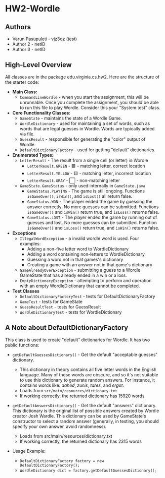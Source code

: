 # HW2-Wordle

## Authors

* Varun Pasupuleti - vjz3qz (test)
* Author 2 - netID
* Author 3 - netID


## High-Level Overview
All classes are in the package edu.virginia.cs.hw2. Here are the structure of the starter code:
* **Main Class:** 
  * `CommandLineWordle` - when you start the assignment, this will be unrunnable. Once you complete the assignment, you should be able to run this file to play Wordle. Consider this your "System test" class.
* **Core Functionality Classes:**
  * `GameState` - maintains the state of a Wordle Game.
  * `WordleDictionary` - used for maintaining a set of words, such as words that are legal guesses in Wordle. Words are typically added via file.
  * `GuessResult` - responsible for generating the "color" output of Wordle.  
  * `DefaultDictionaryFactory` - used for getting "default" dictionaries.
* **Enumerated Types:**
  * `LetterResult` - The result from a single cell (or letter) in Wordle
    * `LetterResult.GREEN` - 🟩 - matching letter, correct location
    * `LetterResult.YELLOW` - 🟨 - matching letter, incorrect location
    * `LetterResult.GRAY` - ⬜ - non-matching letter
  * `GameState.GameStatus` - only used internally in `GameState.java`
    * `GameStatus.PLAYING` - The game is still ongoing. Functions `isGameOver()`, `isWin()`, and `isLost()` all return false.
    * `GameStatus.WON` - The player ended the game by guessing the answer correctly. No more guesses can be submitted. Functions `isGameOver()` and `isWin()` return true, and `isLoss()` returns false.
    * `GameStatus.LOST` - The player ended the game by running out of guesses and lost. No more guesses can be submitted. Function `isGameOver()` and `isLoss()` return true, and `isWin()` returns false.
* **Exceptions**
  * `IllegalWordException` - a invalid wordle word is used. Four examples:
    * Adding a non-five letter word to WordleDictionary
    * Adding a word containing non-letters to WordleDictionary
    * Guessing a word not in that games's dictionary
    * Creating a game with an answer not in that game's dictionary
  * `GameAlreadyOverException` - submitting a guess to a Wordle GameState that has already ended in a win or a loss.
  * `EmptyDictionaryException` - attempting to perform and operation with an empty WordleDictionary that cannot be completed.
* **Test Classes**
  * `DefaultDictionaryFactoryTest` - tests for DefaultDictionaryFactory
  * `GameTest` - tests for GameState
  * `GuessResultTest` - tests for GuessResult
  * `WordleDictionaryTest` - tests for WordleDictionary

## A Note about DefaultDictionaryFactory
This class is used to create "default" dictionaries for Wordle. It has two public functions:
* `getDefaultGuessesDictionary()` - Get the default "acceptable guesses" dictionary. 
  * This dictionary in theory contains all five letter words in the English language. Many of these words are obscure, and so it's not suitable to use this dictionary to generate random answers. For instance, it contains words like: _aahed_, _zunis_, _tares_, and _ergot_.
  * Loads from `src/main/resources/dictionary.txt`
  * If working correctly, the returned dictionary has 15920 words
* `getDefaultAnswersDictionary()` - Get the default "answers" dictionary. This dictionary is the original list of possible answers created by Wordle creator Josh Wardle. This dictionary can be used by GameState's constructor to select a random answer (generally, in testing, you should specify your own answer, avoid randomness).
  * Loads from src/main/resources/dictionary.txt
  * If working correctly, the returned dictionary has 2315 words

* Usage Example:
  * `DefaultDictionaryFactory factory = new DefaultDictionaryFactory();`
  * `WordleDictionary dict = factory.getDefaultGuessesDictionary();`

